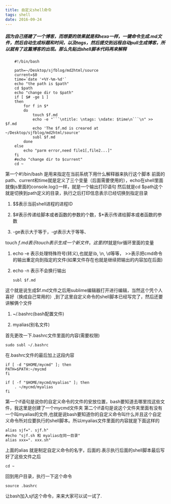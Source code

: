 ```yaml
---
title: 自定义shell命令
tags: shell
date: 2016-09-24
---
```

##### 因为自己搭建了一个博客，而想要的效果就是和hexo一样，一键命令生成.md文件，然后自动生成标题和时间，以及tags，然后提交到远程自动pull生成博客，所以就有了这篇博客的出现。那么先贴出shell脚本代码再来解释
		#!/bin/bash

		path=~/Desktop/sjfblog/md2html/source
		current=$0
		time=`date '+%Y-%m-%d'`
		echo "the path is $path"
		cd $path
		echo "change dir to $path"
		if [ $# -ge 1 ]
		then
		    for f in $*
		    do  
		        touch $f.md
		        echo -e "```\ntitle: \ntags: \ndate: $time\n```\n" >> $f.md
		        echo 'The $f.md is creared at ~/Desktop/sjfblog/md2html/source'
		        subl $f.md
		    done
		else
		    echo "parm error,need file1[,file2...]"
		fi
		#echo "change dir to $current"
		cd ~
第一个#!/bin/bash 是用来指定在当前系统下用什么解释器来执行这个脚本
前面的path、current和time就是定义了三个变量（后面需要使用的），echo在shell里面就像js里面的console.log()一样，就是一个输出打印语句
然后就是cd $path这个就是切换到path定义的目录，执行之后打印信息表示已经切换到指定目录

1.  $$表示当前shell进程的进程ID

2.  $#表示传递给脚本或者函数的参数的个数，$*表示传递给脚本或者函数的参数

3.  -ge表示大于等于，-gt表示大于等等、

touch $f.md表示touch表示生成一个新文件，这里的$f就是for循环里面的变量

1.  echo -e 表示处理特殊符号(转义),也就是\b, \n, \d等等， >>表示把cmd命令的输出重定向到指定的文件(如果文件存在也就是继续把输出的内容加在后面)

2.  echo -n 表示不会换行输出
	
		subl $f.md

这个就是说生成$f.md文件之后用sublime编辑器打开进行编辑，当然这个凭个人喜好（换成自己常用的）,到了这里自定义命令的shell脚本已经写完了，然后还要讲解俩个文件

1. ~/.bashrc(bash配置文件)

2. myalias(别名文件)

首先更改一下.bashrc文件里面的内容(需要权限)

	sudo subl ~/.bashrc

在.bashrc文件的最后加上这段内容
	
	if [ -d "$HOME/mycmd" ]; then
    PATH=$PATH:~/mycmd
	fi

	if [ -f "$HOME/mycmd/myalias" ]; then
	    . ~/mycmd/myalias
	fi
第一个if语句是说你的自定义命令的文件的安放位置，bash要知道去哪里找这些文件，我这里是创建了一个mycmd文件夹
第二个if语句是说这个文件夹里面有没有一个叫myalias的文件,也就是说bash要知道你的自定义命令叫什么并且这个自定义命令所对应要执行的shell脚本。所以myalias文件里面的内容就是下面这样的

	alias sjf=". sjf.h"
	#echo "sjf.sh 和 myalias在同一目录"
	alias xxx=". xxx.sh"

上面的alias 就是制定自定义命令的名字，后面的.表示执行后面的shell脚本最后写好了这些文件之后

	cd ~
回到用户目录，执行一下这个命令
	
	source .bashrc
让bash加入sjf这个命令，来来大家可以试一试了.